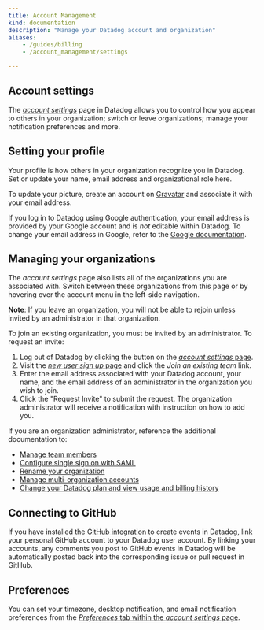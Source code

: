```yaml
---
title: Account Management
kind: documentation
description: "Manage your Datadog account and organization"
aliases:
    - /guides/billing
    - /account_management/settings

---
```


## Account settings

The *[account settings][1]* page in Datadog allows you to control how you appear to others in your organization; switch or leave organizations; manage your notification preferences and more.

## Setting your profile

Your profile is how others in your organization recognize you in Datadog. Set or update your name, email address and organizational role here.

To update your picture, create an account on [Gravatar][2] and associate it with your email address.

If you log in to Datadog using Google authentication, your email address is provided by your Google account and is *not* editable within Datadog. To change your email address in Google, refer to the [Google documentation][3].

## Managing your organizations

The *account settings* page also lists all of the organizations you are associated with. Switch between these organizations from this page or by hovering over the account menu in the left-side navigation.

**Note**: If you leave an organization, you will not be able to rejoin unless invited by an administrator in that organization.

To join an existing organization, you must be invited by an administrator. To request an invite:

1. Log out of Datadog by clicking the button on the [*account settings* page][4].
2. Visit the [*new user sign up* page][5] and click the *Join an existing team* link.
3. Enter the email address associated with your Datadog account, your name, and the email address of an administrator in the organization you wish to join.
4. Click the "Request Invite" to submit the request. The organization administrator will receive a notification with instruction on how to add you.

If you are an organization administrator, reference the additional documentation to:

* [Manage team members][6]
* [Configure single sign on with SAML][7]
* [Rename your organization][8]
* [Manage multi-organization accounts][9]
* [Change your Datadog plan and view usage and billing history][10]

## Connecting to GitHub

If you have installed the [GitHub integration][11] to create events in Datadog, link your personal GitHub account to your Datadog user account. By linking your accounts, any comments you post to GitHub events in Datadog will be automatically posted back into the corresponding issue or pull request in GitHub.

## Preferences

You can set your timezone, desktop notification, and email notification preferences from the [*Preferences* tab within the *account settings* page][12].

[1]: https://app.datadoghq.com/account/profile
[2]: https://gravatar.com
[3]: https://support.google.com/accounts/answer/19870?hl=en
[4]: https://app.datadoghq.com/account/profile
[5]: https://app.datadoghq.com/signup
[6]: /account_management/team
[7]: /account_management/saml
[8]: /account_management/org_settings#change-your-organization-name
[9]: /account_management/multi_organization
[10]: /account_management/org_settings
[11]: /integrations/github
[12]: https://app.datadoghq.com/account/preferences
